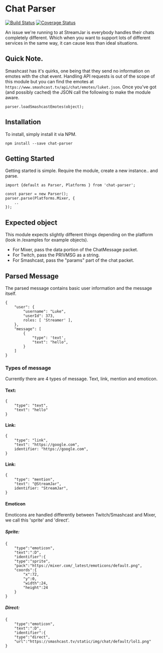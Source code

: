 # Chat Parser
[![Build Status](https://travis-ci.org/StreamJar/ChatParser.svg?branch=master)](https://travis-ci.org/StreamJar/ChatParser)
[![Coverage Status](https://coveralls.io/repos/github/StreamJar/ChatParser/badge.svg?branch=master)](https://coveralls.io/github/StreamJar/ChatParser?branch=master)

An issue we're running to at StreamJar is everybody handles their chats completely different. Which when you want to support lots of different services in the same way, it can cause less than ideal situations.

## Quick Note.
Smashcast has it's quirks, one being that they send no information on emotes with the chat event. Handling API requests is out of the scope of this module but you can find the emotes at `https://www.smashcast.tv/api/chat/emotes/luket.json`. Once you've got (and possibly cached) the JSON call the following to make the module aware.
```
parser.loadSmashcastEmotes(object);
```


## Installation
To install, simply install it via NPM.
```
npm install --save chat-parser
```

## Getting Started
Getting started is simple. Require the module, create a new instance.. and parse.
```
import {default as Parser, Platforms } from 'chat-parser';

const parser = new Parser();
parser.parse(Platforms.Mixer, {
	..
});
```


## Expected object
This module expects slightly different things depending on the platform (look in /examples for example objects).
- For Mixer, pass the data portion of the ChatMessage packet.
- For Twitch, pass the PRIVMSG as a string.
- For Smashcast, pass the "params" part of the chat packet.


## Parsed Message
The parsed message contains basic user information and the message itself.
```
{
	"user": {
		"username": "Luke",
		"userId": 373,
		roles: [ 'Streamer' ],
	},
	"message": [
		{
			"type": 'text',
			"text": "hello",
		}
	]
}
```


### Types of message
Currently there are 4 types of message. Text, link, mention and emoticon.

#### Text:
```
{
	"type": "text",
	"text": "hello"
}
```

#### Link:
```
{
	"type": "link",
	"text": "https://google.com",
	identifier: "https://google.com",
}
```

#### Link:
```
{
	"type": "mention",
	"text": "@StreamJar",
	identifier: "StreamJar",
}
```

#### Emoticon
Emoticons are handled differently between Twitch/Smashcast and Mixer, we call this 'sprite' and 'direct'.

##### Sprite:
```
{
	"type":"emoticon",
	"text":":D",
	"identifier":{
	"type":"sprite",
	"pack":"https://mixer.com/_latest/emoticons/default.png",
	"coords":{
		"x":72,
		"y":0,
		"width":24,
		"height":24
	}
}
```
##### Direct:
```
{
	"type":"emoticon",
	"text":":D",
	"identifier":{
	"type":"direct",
	"url":"https://smashcast.tv/static/img/chat/default/lol1.png"
}
```